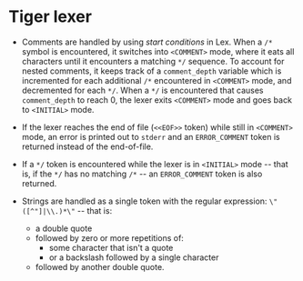 Tiger lexer
===========

* Comments are handled by using *start conditions* in Lex. When a `/*` symbol
  is encountered, it switches into `<COMMENT>` mode, where it eats all characters
  until it encounters a matching `*/` sequence. To account for nested comments,
  it keeps track of a `comment_depth` variable which is incremented for each
  additional `/*` encountered in `<COMMENT>` mode, and decremented for each `*/`.
  When a `*/` is encountered that causes `comment_depth` to reach 0, the lexer
  exits `<COMMENT>` mode and goes back to `<INITIAL>` mode.

* If the lexer reaches the end of file (`<<EOF>>` token) while still in `<COMMENT>`
  mode, an error is printed out to `stderr` and an `ERROR_COMMENT` token is returned
  instead of the end-of-file.

* If a `*/` token is encountered while the lexer is in `<INITIAL>` mode -- that is,
  if the `*/` has no matching `/*` -- an `ERROR_COMMENT` token is also returned.

* Strings are handled as a single token with the regular expression:
  `\"([^"]|\\.)*\"` -- that is:
    - a double quote
    - followed by zero or more repetitions of:
        * some character that isn't a quote
        * or a backslash followed by a single character
    - followed by another double quote.
